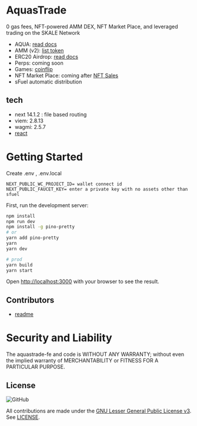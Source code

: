 # AquasTrade

0 gas fees, NFT-powered AMM DEX, NFT Market Place, and leveraged trading on the SKALE Network

- AQUA: [read docs](/docs/AQUA.md)
- AMM (v2): [list token](/docs/addNewTokens.md)
- ERC20 Airdrop: [read docs](/docs/Airdrop.md)
- Perps: coming soon
- Games: [coinflip](https://aquas.trade/dashboard/coinflip)
- NFT Market Place: coming after [NFT Sales](https://aquas.trade/nft)
- sFuel automatic distribution

## tech

- next 14.1.2 : file based routing
- viem: 2.8.13
- wagmi: 2.5.7
- [react ](react_.md)

# Getting Started

Create .env , .env.local

```
NEXT_PUBLIC_WC_PROJECT_ID= wallet connect id
NEXT_PUBLIC_FAUCET_KEY= enter a private key with no assets other than sfuel
```

First, run the development server:

```bash
npm install
npm run dev
npm install -g pino-pretty
# or
yarn add pino-pretty
yarn
yarn dev

# prod
yarn build
yarn start
```

Open [http://localhost:3000](http://localhost:3000) with your browser to see the result.

## Contributors

- [readme](/docs/Contributors.md)

# Security and Liability

The aquastrade-fe and code is WITHOUT ANY WARRANTY; without even the implied warranty of MERCHANTABILITY or FITNESS FOR A PARTICULAR PURPOSE.

## License

![GitHub](https://img.shields.io/github/license/rubyaquamarine/aquastrade-fe.svg)

All contributions are made under the [GNU Lesser General Public License v3](https://www.gnu.org/licenses/lgpl-3.0.en.html). See [LICENSE](LICENSE).
